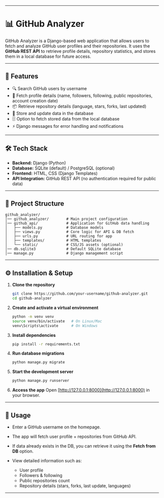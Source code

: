 

---

# 📊 GitHub Analyzer

GitHub Analyzer is a Django-based web application that allows users to fetch and analyze GitHub user profiles and their repositories.
It uses the **GitHub REST API** to retrieve profile details, repository statistics, and stores them in a local database for future access.

---

## 🚀 Features

* 🔍 Search GitHub users by username
* 📑 Fetch profile details (name, followers, following, public repositories, account creation date)
* 📦 Retrieve repository details (language, stars, forks, last updated)
* 💾 Store and update data in the database
* 🗄️ Option to fetch stored data from the local database
* ⚡ Django messages for error handling and notifications

---

## 🛠️ Tech Stack

* **Backend:** Django (Python)
* **Database:** SQLite (default) / PostgreSQL (optional)
* **Frontend:** HTML, CSS (Django Templates)
* **API Integration:** GitHub REST API (no authentication required for public data)

---

## 📂 Project Structure

```
github_analyzer/
│── github_analyzer/        # Main project configuration
│── github_api/             # Application for GitHub data handling
│   ├── models.py           # Database models
│   ├── views.py            # Core logic for API & DB fetch
│   ├── urls.py             # URL routing for app
│   ├── templates/          # HTML templates
│   └── static/             # CSS/JS assets (optional)
│── db.sqlite3              # Default SQLite database
│── manage.py               # Django management script
```

---

## ⚙️ Installation & Setup

1. **Clone the repository**

   ```bash
   git clone https://github.com/your-username/github-analyzer.git
   cd github-analyzer
   ```

2. **Create and activate a virtual environment**

   ```bash
   python -m venv venv
   source venv/bin/activate   # On Linux/Mac
   venv\Scripts\activate      # On Windows
   ```

3. **Install dependencies**

   ```bash
   pip install -r requirements.txt
   ```

4. **Run database migrations**

   ```bash
   python manage.py migrate
   ```

5. **Start the development server**

   ```bash
   python manage.py runserver
   ```

6. **Access the app**
   Open [http://127.0.0.1:8000](http://127.0.0.1:8000) in your browser.

---

## 📌 Usage

* Enter a GitHub username on the homepage.
* The app will fetch user profile + repositories from GitHub API.
* If data already exists in the DB, you can retrieve it using the **Fetch from DB** option.
* View detailed information such as:

  * User profile
  * Followers & following
  * Public repositories count
  * Repository details (stars, forks, last update, languages)

---





